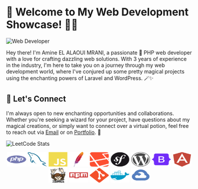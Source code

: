 # 👋 Welcome to My Web Development Showcase! 👨‍💻

![Web Developer](https://img.shields.io/badge/Web%20Developer-PHP%20%7C%20Laravel%20%7C%20WordPress-blueviolet)

Hey there! I'm Amine EL ALAOUI MRANI, a passionate 🚀 PHP web developer with a love for crafting dazzling web solutions. With 3 years of experience in the industry, I'm here to take you on a journey through my web development world, where I've conjured up some pretty magical projects using the enchanting powers of Laravel and WordPress. 🪄✨

## 💌 Let's Connect

I'm always open to new enchanting opportunities and collaborations. Whether you're seeking a wizard for your project, have questions about my magical creations, or simply want to connect over a virtual potion, feel free to reach out via [Email](mailto:mranidev@proton.me) or on [Portfolio](https://mrani.dev). 💌

![LeetCode Stats](https://leetcard.jacoblin.cool/mranidev?theme=dark&font=Corben&ext=heatmap)
<div align="center">
  <img src="https://github.com/devicons/devicon/blob/v2.15.1/icons/php/php-plain.svg" height="40" width="52" alt="php logo"  />
  <img src="https://github.com/devicons/devicon/blob/v2.15.1/icons/mysql/mysql-plain.svg" height="40" width="52" alt="mysql logo"/>
  <img src="https://github.com/devicons/devicon/blob/v2.15.1/icons/javascript/javascript-plain.svg" height="40" width="52" alt="javascript logo"  />
  <img src="https://github.com/devicons/devicon/blob/v2.15.1/icons/apache/apache-original.svg" height="40" width="52" alt="apache logo"  />
  <img src="https://github.com/devicons/devicon/blob/v2.15.1/icons/laravel/laravel-plain.svg" height="40" width="52" alt="laravel logo"  />
  <img src="https://github.com/devicons/devicon/blob/v2.15.1/icons/symfony/symfony-original.svg" height="40" width="52" alt="symfony logo"  />
  <img src="https://github.com/devicons/devicon/blob/v2.15.1/icons/wordpress/wordpress-plain.svg" height="40" width="52" alt="wordpress logo"  />
  <img src="https://github.com/devicons/devicon/blob/v2.15.1/icons/bootstrap/bootstrap-plain.svg" height="40" width="52" alt="bootstrap logo"  />
  <img src="https://github.com/devicons/devicon/blob/v2.15.1/icons/angularjs/angularjs-plain.svg" height="40" width="52" alt="angular logo"  />
  <img src="https://github.com/devicons/devicon/blob/v2.15.1/icons/composer/composer-original.svg" height="40" width="52" alt="composer logo"  />
  <img src="https://github.com/devicons/devicon/blob/v2.15.1/icons/npm/npm-original-wordmark.svg" height="40" width="52" alt="composer logo"  />
  <img src="https://github.com/devicons/devicon/blob/v2.15.1/icons/git/git-plain.svg" height="40" width="52" alt="git logo"  />
  <img src="https://github.com/devicons/devicon/blob/v2.15.1/icons/docker/docker-plain.svg" height="40" width="52" alt="docker logo"  />
  <img src="https://github.com/devicons/devicon/blob/v2.15.1/icons/googlecloud/googlecloud-plain.svg" height="40" width="52" alt="googlecloud logo"  />
  
  
</div>
